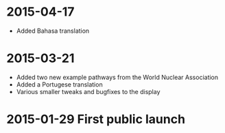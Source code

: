 # 2015-04-17

* Added Bahasa translation

# 2015-03-21 

* Added two new example pathways from the World Nuclear Association
* Added a Portugese translation
* Various smaller tweaks and bugfixes to the display

# 2015-01-29 First public launch
